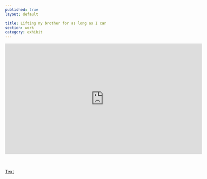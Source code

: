```yaml
---
published: true
layout: default

title: Lifting my brother for as long as I can
section: work
category: exhibit
---
```


<iframe src="https://player.vimeo.com/video/167654404" width="640" height="360" frameborder="0" webkitallowfullscreen mozallowfullscreen allowfullscreen></iframe>

<br><br>
<a href="/lifting">Text</a>
